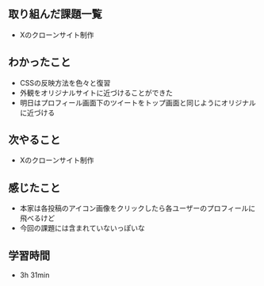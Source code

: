 ## 取り組んだ課題一覧
- Xのクローンサイト制作
## わかったこと
- CSSの反映方法を色々と復習
- 外観をオリジナルサイトに近づけることができた
- 明日はプロフィール画面下のツイートをトップ画面と同じようにオリジナルに近づける
## 次やること
- Xのクローンサイト制作
## 感じたこと
- 本家は各投稿のアイコン画像をクリックしたら各ユーザーのプロフィールに飛べるけど
- 今回の課題には含まれていないっぽいな
## 学習時間
- 3h 31min